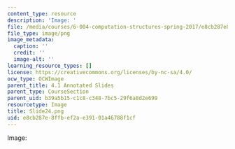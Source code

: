 ```yaml
---
content_type: resource
description: 'Image: '
file: /media/courses/6-004-computation-structures-spring-2017/e8cb287e8ffbef2ae39101a46788f1cf_Slide24.png
file_type: image/png
image_metadata:
  caption: ''
  credit: ''
  image-alt: ''
learning_resource_types: []
license: https://creativecommons.org/licenses/by-nc-sa/4.0/
ocw_type: OCWImage
parent_title: 4.1 Annotated Slides
parent_type: CourseSection
parent_uid: b39a5b15-c1c8-c348-7bc5-29f6a8d2e699
resourcetype: Image
title: Slide24.png
uid: e8cb287e-8ffb-ef2a-e391-01a46788f1cf
---
```

Image: 